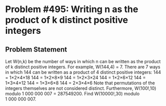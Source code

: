 # Problem #495: Writing n as the product of k distinct positive integers 

## Problem Statement 

Let W(n,k) be the number of ways in which n can be written as the product of k distinct positive integers.
For example, W(144,4) = 7. There are 7 ways in which 144 can be written as a product of 4 distinct positive integers:
144 = 1×2×4×18
144 = 1×2×8×9
144 = 1×2×3×24
144 = 1×2×6×12
144 = 1×3×4×12
144 = 1×3×6×8
144 = 2×3×4×6
Note that permutations of the integers themselves are not considered distinct.
Furthermore, W(100!,10) modulo 1 000 000 007 = 287549200.
Find W(10000!,30) modulo 1 000 000 007.

